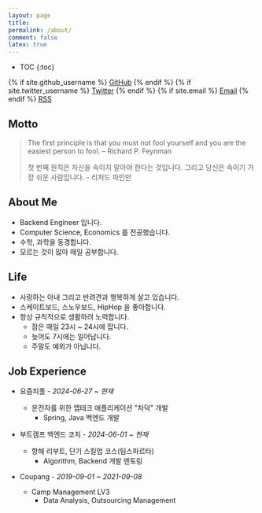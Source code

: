 ```yaml
---
layout: page
title:
permalink: /about/
comment: false
latex: true
---
```

* TOC
{:toc}

<div class="contact">
{% if site.github_username %}
        <a href="https://github.com/{{ site.github_username }}">GitHub</a>
{% endif %}
{% if site.twitter_username %}
        <a href="https://twitter.com/{{ site.twitter_username }}">Twitter</a>
{% endif %}
{% if site.email %}
        <a href="mailto:{{ site.email }}">Email</a>
{% endif %}
        <a href="{{ "/feed.xml" | prepend: site.baseurl }}">RSS</a>
</div>

## Motto

> The first principle is that you must not fool yourself and you are the easiest person to fool. – Richard P. Feynman
>
> 첫 번째 원칙은 자신을 속이지 말아야 한다는 것입니다. 그리고 당신은 속이기 가장 쉬운 사람입니다. - 리처드 파인만


## About Me

* Backend Engineer 입니다.
* Computer Science, Economics 를 전공했습니다.
* 수학, 과학을 동경합니다.
* 모르는 것이 많아 매일 공부합니다.

## Life

* 사랑하는 아내 그리고 반려견과 행복하게 살고 있습니다.
* 스케이트보드, 스노우보드, HipHop 을 좋아합니다.
* 항상 규칙적으로 생활하려 노력합니다.
    * 잠은 매일 23시 ~ 24시에 잡니다.
    * 늦어도 7시에는 일어납니다.
    * 주말도 예외가 아닙니다.

## Job Experience

- 요즘피플 - _2024-06-27 ~ 현재_
    - 운전자를 위한 앱테크 애플리케이션 "차덕" 개발
        - Spring, Java 백엔드 개발

- 부트캠프 백엔드 코치 - _2024-06-01 ~ 현재_
    - 항해 리부트, 단기 스킬업 코스(팀스파르타)
        - Algorithm, Backend 개발 멘토링

- Coupang - _2019-09-01 ~ 2021-09-08_
    - Camp Management LV3
        - Data Analysis, Outsourcing Management